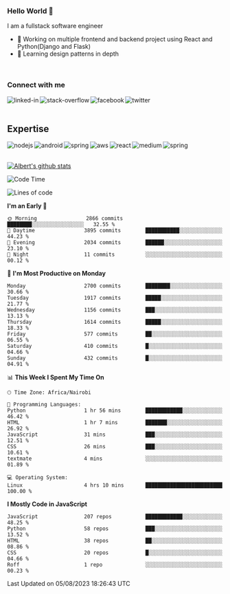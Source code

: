 

### Hello World 👋
I am a fullstack software engineer
- 🔭 Working on multiple frontend and backend project using React and Python(Django and Flask)
- 🌱 Learning design patterns in depth

<br>

### Connect with me

[<img align="left" alt="linked-in" src="https://img.shields.io/badge/linkedin-%230077B5.svg?&style=for-the-badge&logo=linkedin&logoColor=white" />](https://www.linkedin.com/in/albert-byrone/)

<!-- [<img align="left" alt="medium" src="https://img.shields.io/badge/medium-%2312100E.svg?&style=for-the-badge&logo=medium&logoColor=white" />](https://56faisal.medium.com/) -->

[<img align="left" alt="stack-overflow" src="https://img.shields.io/badge/stack%20overflow-FE7A16?logo=stack-overflow&logoColor=white&style=for-the-badge" />](https://stackoverflow.com/users/11916317/albert-byrone)

[<img align="left" alt="facebook" src="https://img.shields.io/badge/facebook-%231877F2.svg?&style=for-the-badge&logo=facebook&logoColor=white" />](https://web.facebook.com/albert.byrone.1/)

[<img align="left" alt="twitter" src="https://img.shields.io/badge/twitter-%231DA1F2.svg?&style=for-the-badge&logo=twitter&logoColor=white" />](https://twitter.com/byrone_albert)

<br>

<br>

## Expertise
<img align="left" alt="nodejs" src="https://img.shields.io/badge/python%20-%2343853D.svg?&style=for-the-badge&logo=node.js&logoColor=white" />
<img align="left" alt="android" src="https://img.shields.io/badge/Flask-3DDC84?logo=android&logoColor=white&style=for-the-badge" />
<img align="left" alt="spring" src="https://img.shields.io/badge/drf%20-%236DB33F.svg?&style=for-the-badge&logo=spring&logoColor=white" />
<img align="left" alt="aws" src="https://img.shields.io/badge/django%20AWS-%23232F3E?logo=amazon-aws&logoColor=white&style=for-the-badge" />
<img align="left" alt="react" src="https://img.shields.io/badge/react%20-%2320232a.svg?&style=for-the-badge&logo=react&logoColor=%2361DAFB" />
<img align="left" alt="medium" src="https://img.shields.io/badge/Angular-%23316192.svg?&style=for-the-badge&logo=postgresql&logoColor=white" />
<img align="left" alt="spring" src="https://img.shields.io/badge/Javascript%20-%236DB33F.svg?&style=for-the-badge&logo=spring&logoColor=white" />
<br>
<br>


[![Albert's github stats](https://github-readme-stats.vercel.app/api?username=Albert-Byrone&count_private=true&show_icons=true&theme=radical&hide_rank=false)](https://github.com/anuraghazra/github-readme-stats)

<!-- [![Top Langs](https://github-readme-stats.vercel.app/api/top-langs/?username=Albert-Byrone&layout=compact)](https://github.com/anuraghazra/github-readme-stats) -->

<!--
**Albert-Byrone/Albert-Byrone** is a ✨ _special_ ✨ repository because its `README.md` (this file) appears on your GitHub profile.

Here are some ideas to get you started:

- 🔭 I’m currently working on ...
- 🌱 I’m currently learning ...
- 👯 I’m looking to collaborate on ...
- 🤔 I’m looking for help with ...
- 💬 Ask me about ...
- 📫 How to reach me: ...
- 😄 Pronouns: ...
- ⚡ Fun fact: ...
-->


<!--START_SECTION:waka-->
![Code Time](http://img.shields.io/badge/Code%20Time-640%20hrs%2048%20mins-blue)

![Lines of code](https://img.shields.io/badge/From%20Hello%20World%20I%27ve%20Written-62.6%20million%20lines%20of%20code-blue)

**I'm an Early 🐤** 

```text
🌞 Morning                2866 commits        ████████░░░░░░░░░░░░░░░░░   32.55 % 
🌆 Daytime                3895 commits        ███████████░░░░░░░░░░░░░░   44.23 % 
🌃 Evening                2034 commits        ██████░░░░░░░░░░░░░░░░░░░   23.10 % 
🌙 Night                  11 commits          ░░░░░░░░░░░░░░░░░░░░░░░░░   00.12 % 
```
📅 **I'm Most Productive on Monday** 

```text
Monday                   2700 commits        ████████░░░░░░░░░░░░░░░░░   30.66 % 
Tuesday                  1917 commits        █████░░░░░░░░░░░░░░░░░░░░   21.77 % 
Wednesday                1156 commits        ███░░░░░░░░░░░░░░░░░░░░░░   13.13 % 
Thursday                 1614 commits        █████░░░░░░░░░░░░░░░░░░░░   18.33 % 
Friday                   577 commits         ██░░░░░░░░░░░░░░░░░░░░░░░   06.55 % 
Saturday                 410 commits         █░░░░░░░░░░░░░░░░░░░░░░░░   04.66 % 
Sunday                   432 commits         █░░░░░░░░░░░░░░░░░░░░░░░░   04.91 % 
```


📊 **This Week I Spent My Time On** 

```text
🕑︎ Time Zone: Africa/Nairobi

💬 Programming Languages: 
Python                   1 hr 56 mins        ████████████░░░░░░░░░░░░░   46.42 % 
HTML                     1 hr 7 mins         ███████░░░░░░░░░░░░░░░░░░   26.92 % 
JavaScript               31 mins             ███░░░░░░░░░░░░░░░░░░░░░░   12.51 % 
CSS                      26 mins             ███░░░░░░░░░░░░░░░░░░░░░░   10.61 % 
textmate                 4 mins              ░░░░░░░░░░░░░░░░░░░░░░░░░   01.89 % 

💻 Operating System: 
Linux                    4 hrs 10 mins       █████████████████████████   100.00 % 
```

**I Mostly Code in JavaScript** 

```text
JavaScript               207 repos           ████████████░░░░░░░░░░░░░   48.25 % 
Python                   58 repos            ███░░░░░░░░░░░░░░░░░░░░░░   13.52 % 
HTML                     38 repos            ██░░░░░░░░░░░░░░░░░░░░░░░   08.86 % 
CSS                      20 repos            █░░░░░░░░░░░░░░░░░░░░░░░░   04.66 % 
Roff                     1 repo              ░░░░░░░░░░░░░░░░░░░░░░░░░   00.23 % 
```




 Last Updated on 05/08/2023 18:26:43 UTC
<!--END_SECTION:waka-->
